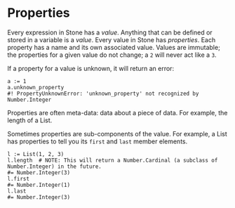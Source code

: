Properties
==========

Every expression in Stone has a _value_.
Anything that can be defined or stored in a variable is a _value_.
Every value in Stone has _properties_.
Each property has a name and its own associated value.
Values are immutable; the properties for a given value do not change; a `2` will never act like a `3`.

If a property for a value is unknown, it will return an error:

~~~ stone
a := 1
a.unknown_property
#! PropertyUnknownError: 'unknown_property' not recognized by Number.Integer
~~~

Properties are often meta-data: data about a piece of data. For example, the length of a List.

Sometimes properties are sub-components of the value.
For example, a List has properties to tell you its `first` and `last` member elements.

~~~ stone
l := List(1, 2, 3)
l.length  # NOTE: This will return a Number.Cardinal (a subclass of Number.Integer) in the future.
#= Number.Integer(3)
l.first
#= Number.Integer(1)
l.last
#= Number.Integer(3)
~~~

